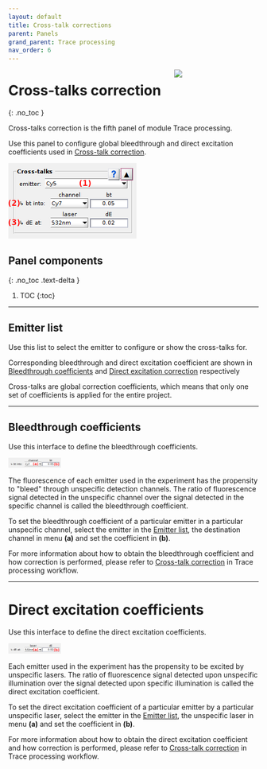 ```yaml
---
layout: default
title: Cross-talk corrections
parent: Panels
grand_parent: Trace processing
nav_order: 6
---
```


<img src="../../assets/images/logos/logo-trace-processing_400px.png" width="170" style="float:right; margin-left: 15px;"/>

# Cross-talks correction
{: .no_toc }

Cross-talks correction is the fifth panel of module Trace processing.

Use this panel to configure global bleedthrough and direct excitation coefficients used in 
[Cross-talk correction](../workflow.html#cross-talk-correction).

<a class="plain" href="../../assets/images/gui/TP-panel-crosstalks.png"><img src="../../assets/images/gui/TP-panel-crosstalks.png" style="max-width: 301px;"/></a>

## Panel components
{: .no_toc .text-delta }

1. TOC
{:toc}

---


## Emitter list

Use this list to select the emitter to configure or show the cross-talks for.

Corresponding bleedthrough and direct excitation coefficient are shown in 
[Bleedthrough coefficients](#bleedthrough-coefficients) and 
[Direct excitation correction](#direct-excitation-coefficients) respectively

Cross-talks are global correction coefficients, which means that only one set of coefficients is applied for the entire project.


---


## Bleedthrough coefficients

Use this interface to define the bleedthrough coefficients.

<a class="plain" href="../../assets/images/gui/TP-panel-crosstalks-bt.png"><img src="../../assets/images/gui/TP-panel-crosstalks-bt.png" style="max-width: 106px;"/></a>

The fluorescence of each emitter used in the experiment has the propensity to "bleed" through unspecific detection channels. 
The ratio of fluorescence signal detected in the unspecific channel over the signal detected in the specific channel is called the bleedthrough coefficient.

To set the bleedthrough coefficient of a particular emitter in a particular unspecific channel, select the emitter in the
[Emitter list](#emitter-list), the destination channel in menu **(a)** and set the coefficient in **(b)**.

For more information about how to obtain the bleedthrough coefficient and how correction is performed, please refer to
[Cross-talk correction](../workflow.html#cross-talk-correction) in Trace processing workflow.

---


# Direct excitation coefficients

Use this interface to define the direct excitation coefficients.

<a class="plain" href="../../assets/images/gui/TP-panel-crosstalks-de.png"><img src="../../assets/images/gui/TP-panel-crosstalks-de.png" style="max-width: 106px;"/></a>

Each emitter used in the experiment has the propensity to be excited by unspecific lasers.
The ratio of fluorescence signal detected upon unspecific illumination over the signal detected upon specific illumination is called the direct excitation coefficient.

To set the direct excitation coefficient of a particular emitter by a particular unspecific laser, select the emitter in the 
[Emitter list](#emitter-list), the unspecific laser in menu **(a)** and set the coefficient in **(b)**.

For more information about how to obtain the direct excitation coefficient and how correction is performed, please refer to
[Cross-talk correction](../workflow.html#cross-talk-correction) in Trace processing workflow.


